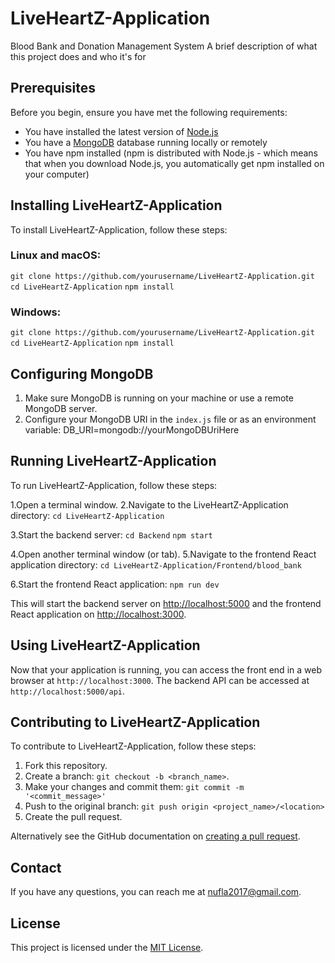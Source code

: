 # LiveHeartZ-Application
Blood Bank and Donation Management System
A brief description of what this project does and who it's for

## Prerequisites

Before you begin, ensure you have met the following requirements:
* You have installed the latest version of [Node.js](https://nodejs.org/)
* You have a [MongoDB](https://www.mongodb.com/) database running locally or remotely
* You have npm installed (npm is distributed with Node.js - which means that when you download Node.js, you automatically get npm installed on your computer)

## Installing LiveHeartZ-Application

To install LiveHeartZ-Application, follow these steps:

### Linux and macOS:
`git clone https://github.com/yourusername/LiveHeartZ-Application.git`
`cd LiveHeartZ-Application`
`npm install`


### Windows:
`git clone https://github.com/yourusername/LiveHeartZ-Application.git`
`cd LiveHeartZ-Application`
`npm install`

## Configuring MongoDB

1. Make sure MongoDB is running on your machine or use a remote MongoDB server.
2. Configure your MongoDB URI in the `index.js` file or as an environment variable:
   DB_URI=mongodb://yourMongoDBUriHere

## Running LiveHeartZ-Application

To run LiveHeartZ-Application, follow these steps:

1.Open a terminal window.
2.Navigate to the LiveHeartZ-Application directory:
`cd LiveHeartZ-Application`

3.Start the backend server:
`cd Backend`
`npm start`

4.Open another terminal window (or tab).
5.Navigate to the frontend React application directory:
`cd LiveHeartZ-Application/Frontend/blood_bank`

6.Start the frontend React application:
`npm run dev`

This will start the backend server on [http://localhost:5000](http://localhost:5000) and the frontend React application on [http://localhost:3000](http://localhost:3000).


## Using LiveHeartZ-Application

Now that your application is running, you can access the front end in a web browser at `http://localhost:3000`.
The backend API can be accessed at `http://localhost:5000/api`.

## Contributing to LiveHeartZ-Application

To contribute to LiveHeartZ-Application, follow these steps:

1. Fork this repository.
2. Create a branch: `git checkout -b <branch_name>`.
3. Make your changes and commit them: `git commit -m '<commit_message>'`
4. Push to the original branch: `git push origin <project_name>/<location>`
5. Create the pull request.

Alternatively see the GitHub documentation on [creating a pull request](https://docs.github.com/en/github/collaborating-with-issues-and-pull-requests/creating-a-pull-request).

## Contact

If you have any questions, you can reach me at [nufla2017@gmail.com](mailto:nufla2017@gmail.com).

## License

This project is licensed under the [MIT License](https://opensource.org/licenses/MIT).

